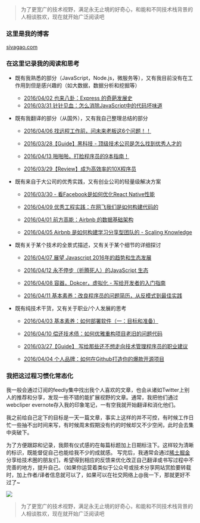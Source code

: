 
> 为了更宽广的技术视野，满足永无止境的好奇心，和能和不同技术栈背景的人相谈胜欢，现在就开始广泛阅读吧

### 这里是我的博客

[sivagao.com](http://sivagao.com)

### 在这里记录我的阅读和思考

- 既有我熟悉的部分（JavaScript，Node.js，微服务等），又有我目前没有在工作用到但是感兴趣的（如大数据，数据分析和挖掘等）

    - [2016/04/02 也来八卦：Express 的奇葩发展史](https://github.com/gaohailang/blog/issues/7)
    - [2016/03/31 针针见血：怎么消除JavaScript中的代码坏味道](https://github.com/gaohailang/blog/issues/5)

- 既有我翻译的部分（从国外），又有我自己整理总结的部分

    - [2016/04/06 找远程工作前，问未来老板这6个问题！！](https://github.com/gaohailang/blog/issues/11)
    - [2016/03/28【Guide】黑科技 - 顶级技术公司是怎么找到优秀人才的](https://github.com/gaohailang/blog/issues/2)

    - [2016/04/13 啪啪啪，打脸程序员的9本指南！](https://github.com/gaohailang/blog/issues/18)
    - [2016/03/29【Review】成为高效率的10X程序员](https://github.com/gaohailang/blog/issues/3)

- 既有来自于大公司的优秀实践，又有创业公司的轻量级解决方案

    - [2016/03/30 - 看Facebook是如何优化React Native性能](https://github.com/gaohailang/blog/issues/4)
    - [2016/04/09 优秀工程实践：在网飞我们是如何构建代码的](https://github.com/gaohailang/blog/issues/14)

    - [2016/04/01 前方高能：Airbnb 的数据基础架构](https://github.com/gaohailang/blog/issues/6)
    - [2016/04/05 Airbnb 是如何构建学习分享型团队的 - Scaling Knowledge](https://github.com/gaohailang/blog/issues/10)


- 既有关于某个技术的全景式描述，又有关于某个细节的详细探讨

    - [ 2016/04/07 展望 Javascript 2016年的趋势和生态发展](https://github.com/gaohailang/blog/issues/12)
    - [2016/04/12 永不停步（折腾死人）的JavaScript 生态](https://github.com/gaohailang/blog/issues/17)
    - [2016/04/08 容器，Dokcer，虚拟化 - 写给开发者的入门指南](https://github.com/gaohailang/blog/issues/13)

    - [2016/04/11 基本素养：改良程序员的问题简历，从反模式到最佳实践](https://github.com/gaohailang/blog/issues/16)

- 既有纯技术干货，又有关于职业/个人发展的思考

    - [2016/04/03 基本素养：如何部署软件（一：目标和准备）](https://github.com/gaohailang/blog/issues/8)
    - [2016/04/10 偿还技术债：如何优雅重构项目老旧的问题代码](https://github.com/gaohailang/blog/issues/15)

    - [2016/03/27【Guide】 写给那些还不想走向技术管理程序员的职业建议](https://github.com/gaohailang/blog/issues/1)
    - [2016/04/04 个人品牌：如何在Github打造你的爆款开源项目](https://github.com/gaohailang/blog/issues/9)


### 我把这过程习惯化常态化

我一般会通过订阅的feedly集中找出我个人喜欢的文章，也会从诸如Twitter上别人的推荐和分享，发现一些不错的能扩展视野的文章。通常，我把他们通过webcliper evernote存入我的印象笔记，一有空我就开始翻译和消化他们。

我之前给自己定下的目标是一天一篇文章，事实上这样的并不可控，有时候工作日忙一些抽不出时间来写，有时候周末假期没有约的时候却又不少空闲，此时会去集中突破下。

为了方便跟踪和记录，我颇有仪式感的在每篇标题加上日期标注下。这样较为清晰的标识，既能督促自己也能给我不少的成就感。
写完后，我通常会通过[稀土掘金](http://gold.xitu.io)分享给技术圈的朋友们，希望得到相应的反馈来优化改正自己翻译或书写过程中不完善的地方，提升自己。（如果你运营着类似于公众号或技术分享网站赏脸要转载时，加上作者/译者信息就可以了，如果可以在社交网络上@我一下，那就更好不过了~ 

![](https://raw.githubusercontent.com/gaohailang/blog/master/source/images/xitu-myshare.png)


> 为了更宽广的技术视野，满足永无止境的好奇心，和能和不同技术栈背景的人相谈胜欢，现在就开始广泛阅读吧




